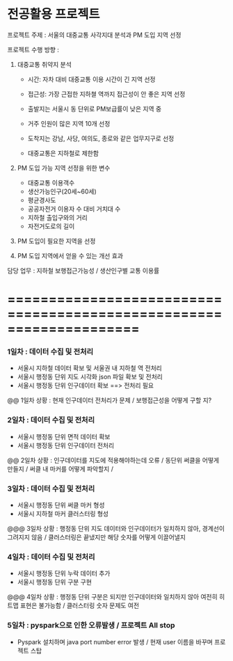 # 전공활용 프로젝트

프로젝트 주제 : 서울의 대중교통 사각지대 분석과 PM 도입 지역 선정



프로젝트 수행 방향 :

1. 대중교통 취약지 분석

   - 시간: 자차 대비 대중교통 이용 시간이 긴 지역 선정 

   - 접근성: 가장 근접한 지하쳘 역까지 접근성이 안 좋은 지역 선정 

   - 출발지는 서울시 동 단위로 PM보급률이 낮은 지역 중 

   - 거주 인원이 많은 지역 10개 선정

   - 도착지는 강남, 사당, 여의도, 종로와 같은 업무지구로 선정

   - 대중교통은 지하철로 제한함

2. PM 도입 가능 지역 선정을 위한 변수

   - 대중교통 이용객수 
   - 생산가능인구(20세~60세) 
   - 평균경사도
   - 공공자전거 이용자 수 대비 거치대 수 
   - 지하철 출입구와의 거리 
   - 자전거도로의 길이

3. PM 도입이 필요한 지역을 선정

4. PM 도입 지역에서 얻을 수 있는 개선 효과



담당 업무 : 지하철 보행접근가능성 / 생산인구별 교통 이용률 

# ====================================================================



### 1일차 : 데이터 수집 및 전처리

- 서울시 지하철 데이터 확보 및 서울권 내 지하철 역 전처리
- 서울시 행정동 단위 지도 시각화 json 파일 확보 및 전처리
- 서울시 행정동 단위 인구데이터 확보 ==> 전처리 필요

@@ 1일차 상황 : 현재 인구데이터 전처리가 문제 / 보행접근성을 어떻게 구할 지?



### 2일차 : 데이터 수집 및 전처리

- 서울시 행정동 단위 면적 데이터 확보
- 서울시 행정동 단위 인구데이터 전처리

@@ 2일차 상황 : 인구데이터를 지도에 적용해야하는데 오류 / 동단위 써클을 어떻게 만들지 / 써클 내 마커를 어떻게 파악할지 / 



### 3일차 : 데이터 수집 및 전처리

- 서울시 행정동 단위 써클 마커 형성
- 서울시 지하철 마커 클러스터링 형성

@@@ 3일차 상황 : 행정동 단위 지도 데이터와 인구데이터가 일치하지 않아, 경계선이 그려지지 않음 / 클러스터링은 끝냈지만 해당 숫자를 어떻게 이끌어낼지



### 4일차 : 데이터 수집 및 전처리

- 서울시 행정동 단위 누락 데이터 추가
- 서울시 행정동 단위 구분 구현

@@@ 4일차 상황 : 행정동 단위 구분은 되지만 인구데이터와 일치하지 않아 여전히 히트맵 표현은 불가능함 / 클러스터링 숫자 문제도 여전



### 5일차 : pyspark으로 인한 오류발생 / 프로젝트 All stop

- Pyspark 설치하며 java port number error 발생 / 현재 user 이름을 바꾸며 프로젝트 스탑